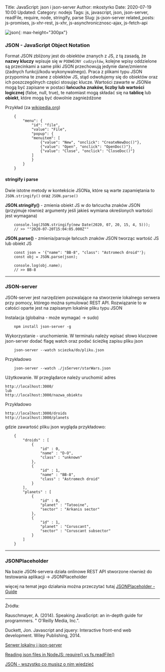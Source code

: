 Title: JavaScript: json i json-server
Author: mkostyrko
Date: 2020-07-19 10:00
Updated:
Category: nodejs
Tags: js, javascript, json, json-server, readFile, require, node, stringify, parse
Slug: js-json-server
related_posts: js-promises, js-xhr-rest, js-xhr, js-asynchronicznosc-ajax, js-fetch-api

![json](http://www.webcyou.com/wp-content/uploads/2017/07/json-logo.png){: max-height="300px"}



### JSON - JavaScript Object Notation

Format JSON zbliżony jest do obiektów znanych z JS,  z tą zasadą, że **nazwy kluczy** wpisuje się w `PODWÓJNY cudzysłów`, kolejne wpisy oddzielone są przecinkami a same pliki JSON przechowują jedynie dane/zmienne (żadnych funkcji/kodu wykonywalnego). Praca z plikami typu JSON przypomina te znane z obiektów JS,  stąd odwołujemy się do obiektów oraz ich poszczególnych części stosując klucze. Wartości zawarte w JSONie mogą być zapisane w postaci **łańcucha znaków, liczby lub wartości logicznej** (false, null, true), te natomiast mogą składać się na **tablicę** lub **obiekt**, które mogą być dowolnie zagnieżdżone

Przykład (za [wikipedia.org](https://pl.wikipedia.org/wiki/JSON))


        {
            "menu": {
                "id": "file",
                "value": "File",
                "popup": {
                "menuitem": [
                    {"value": "New", "onclick": "CreateNewDoc()"},
                    {"value": "Open", "onclick": "OpenDoc()"},
                    {"value": "Close", "onclick": "CloseDoc()"}
                ]
                }
            }
        }


#### stringify i parse

Dwie istotne metody w kontekście JSONa, które są warte zapamiętania to `JSON.stringify()` oraz `JSON.parse()`

**JSON.stringify()** - zmienia obiekt JS w do łańcucha znaków JSON (przyjmuje również argumenty jeśli jakieś wymiana określonych wartości jest wymagana)

        console.log(JSON.stringify(new Date(2020, 07, 20, 15, 4, 5)));
        // >> ""2020-07-20T15:04:05.000Z""

**JSON.parse()** - zmienia/parsuje łańcuch znaków JSON tworząc wartość JS lub obiekt JS

        const json = '{"name": "BB-8", "class": "Astromech droid"'};
        const obj = JSON.parse(json);

        console.log(obj.name);
        // >> BB-8

---

### JSON-server

JSON-server jest narzędziem pozwalające na stworzenie lokalnego serwera przy pomocy, którego można symulować REST API. Rozwiązanie to w całości oparte jest na zapisanym lokalnie pliku typu JSON

Instalacja (globalna - może wymagać -> sudo)

        npm install json-server -g

Wykorzystanie - uruchomienie. W terminalu należy wpisać słowo kluczowe json-server dodać flagę watch oraz podać ścieżkę zapisu pliku json

        json-server --watch sciezka/do/pliku.json

Przykładowo


        json-server --watch ./jsServer/starWars.json


Użytkowanie. W przeglądarce należy uruchomić adres

    http://localhost:3000/
    lub 
    http://localhost:3000/nazwa_obiektu


Przykładowo


    http://localhost:3000/droids
    http://localhost:3000/planets


gdzie zawartość pliku json wygląda przykładowo:

        {
            "droids" : [
                {
                    "id" : 0,
                    "name" : "D-O",
                    "class" : "unknown"
                },
                {
                    "id" : 1,
                    "name" : "BB-8",
                    "class" : "Astromech droid"
                }
            ],
            "planets" : [
                {
                    "id" : 0,
                    "planet" : "Tatooine",
                    "sector" : "Arkanis sector"
                },
                {
                    "id" : 1,
                    "planet" : "Coruscant",
                    "sector" : "Coruscant subsector"
                }
            ]
        }


---

### JSONPlaceholder

Na bazie JSON-servera działa onlinowe REST API stworzone również do testowania aplikacji -> JSONPlaceholder

więcej na temat jego działania można przeczytać tutaj [JSONPlaceholder - Guide](http://jsonplaceholder.typicode.com/guide.html)

---

Źródła:

Rauschmayer, A. (2014). Speaking JavaScript: an in-depth guide for programmers. " O'Reilly Media, Inc.".

Duckett, Jon. Javascript and jquery: Interactive front-end web development. Wiley Publishing, 2014.

[Serwer lokalny i json-server](http://kursjs.pl/kurs/ajax/server-lokalny.php)

[Reading json files in NodeJS: require() vs fs.readFile()](https://blog.codingblocks.com/2018/reading-json-files-in-nodejs-require-vs-fs-readfile/)


[JSON - wszystko co musisz o nim wiedzieć](https://www.youtube.com/watch?v=haY)